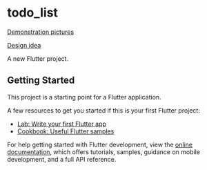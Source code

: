 # todo_list
[Demonstration pictures](https://github.com/EncouragedEntity/todo-list/tree/main/assets/screenshots)

[Design idea](https://www.behance.net/gallery/124541301/To-Do-List-App-UI-Design)

A new Flutter project.


## Getting Started

This project is a starting point for a Flutter application.

A few resources to get you started if this is your first Flutter project:

- [Lab: Write your first Flutter app](https://docs.flutter.dev/get-started/codelab)
- [Cookbook: Useful Flutter samples](https://docs.flutter.dev/cookbook)

For help getting started with Flutter development, view the
[online documentation](https://docs.flutter.dev/), which offers tutorials,
samples, guidance on mobile development, and a full API reference.
